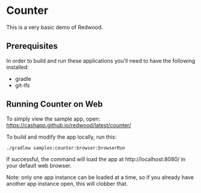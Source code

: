 Counter
=======

This is a very basic demo of Redwood.


Prerequisites
-------------

In order to build and run these applications you'll need to have the following installed:
- gradle
- git-lfs


Running Counter on Web
----------------------

To simply view the sample app, open: https://cashapp.github.io/redwood/latest/counter/

To build and modify the app locally, run this:
```
./gradlew samples:counter:browser:browserRun
```

If successful, the command will load the app at http://localhost:8080/ in your default web browser.

Note: only one app instance can be loaded at a time, so if you already have another app instance open, this will clobber that.
